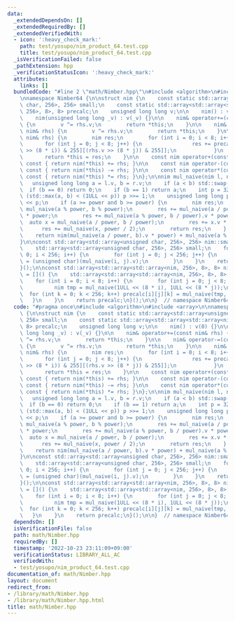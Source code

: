 ```yaml
---
data:
  _extendedDependsOn: []
  _extendedRequiredBy: []
  _extendedVerifiedWith:
  - icon: ':heavy_check_mark:'
    path: test/yosupo/nim_product_64.test.cpp
    title: test/yosupo/nim_product_64.test.cpp
  _isVerificationFailed: false
  _pathExtension: hpp
  _verificationStatusIcon: ':heavy_check_mark:'
  attributes:
    links: []
  bundledCode: "#line 2 \"math/Nimber.hpp\"\n#include <algorithm>\n#include <array>\n\
    \nnamespace Nimber64 {\n\nstruct nim {\n    const static std::array<std::array<unsigned\
    \ char, 256>, 256> small;\n    const static std::array<std::array<std::array<nim,\
    \ 256>, 8>, 8> precalc;\n    unsigned long long v;\n\n    nim() : v(0) {}\n\n\
    \    nim(unsigned long long _v) : v(_v) {}\n\n    nim& operator+=(const nim& rhs)\
    \ {\n        v ^= rhs.v;\n        return *this;\n    }\n\n    nim& operator-=(const\
    \ nim& rhs) {\n        v ^= rhs.v;\n        return *this;\n    }\n\n    nim& operator*=(const\
    \ nim& rhs) {\n        nim res;\n        for (int i = 0; i < 8; i++) {\n     \
    \       for (int j = 0; j < 8; j++) {\n                res += precalc[i][j][small[(v\
    \ >> (8 * i)) & 255][(rhs.v >> (8 * j)) & 255]];\n            }\n        }\n \
    \       return *this = res;\n    }\n\n    const nim operator+(const nim& rhs)\
    \ const { return nim(*this) += rhs; }\n\n    const nim operator-(const nim& rhs)\
    \ const { return nim(*this) -= rhs; }\n\n    const nim operator*(const nim& rhs)\
    \ const { return nim(*this) *= rhs; }\n};\n\nnim mul_naive(nim l, nim r) {\n \
    \   unsigned long long a = l.v, b = r.v;\n    if (a < b) std::swap(a, b);\n  \
    \  if (b == 0) return 0;\n    if (b == 1) return a;\n    int p = 32;\n    while\
    \ (std::max(a, b) < (1ULL << p)) p >>= 1;\n    unsigned long long power = 1ULL\
    \ << p;\n    if (a >= power and b >= power) {\n        nim res;\n        res +=\
    \ mul_naive(a % power, b % power);\n        res += mul_naive(a / power, b % power).v\
    \ * power;\n        res += mul_naive(a % power, b / power).v * power;\n      \
    \  auto x = mul_naive(a / power, b / power);\n        res += x.v * power;\n  \
    \      res += mul_naive(x, power / 2);\n        return res;\n    } else\n    \
    \    return nim(mul_naive(a / power, b).v * power) + mul_naive(a % power, b);\n\
    }\n\nconst std::array<std::array<unsigned char, 256>, 256> nim::small = []() {\n\
    \    std::array<std::array<unsigned char, 256>, 256> small;\n    for (int i =\
    \ 0; i < 256; i++) {\n        for (int j = 0; j < 256; j++) {\n            small[i][j]\
    \ = (unsigned char)(mul_naive(i, j).v);\n        }\n    }\n    return small;\n\
    }();\n\nconst std::array<std::array<std::array<nim, 256>, 8>, 8> nim::precalc\
    \ = []() {\n    std::array<std::array<std::array<nim, 256>, 8>, 8> precalc;\n\
    \    for (int i = 0; i < 8; i++) {\n        for (int j = 0; j < 8; j++) {\n  \
    \          nim tmp = mul_naive(1ULL << (8 * i), 1ULL << (8 * j));\n          \
    \  for (int k = 0; k < 256; k++) precalc[i][j][k] = mul_naive(tmp, k);\n     \
    \   }\n    }\n    return precalc;\n}();\n\n}  // namespace Nimber64\n"
  code: "#pragma once\n#include <algorithm>\n#include <array>\n\nnamespace Nimber64\
    \ {\n\nstruct nim {\n    const static std::array<std::array<unsigned char, 256>,\
    \ 256> small;\n    const static std::array<std::array<std::array<nim, 256>, 8>,\
    \ 8> precalc;\n    unsigned long long v;\n\n    nim() : v(0) {}\n\n    nim(unsigned\
    \ long long _v) : v(_v) {}\n\n    nim& operator+=(const nim& rhs) {\n        v\
    \ ^= rhs.v;\n        return *this;\n    }\n\n    nim& operator-=(const nim& rhs)\
    \ {\n        v ^= rhs.v;\n        return *this;\n    }\n\n    nim& operator*=(const\
    \ nim& rhs) {\n        nim res;\n        for (int i = 0; i < 8; i++) {\n     \
    \       for (int j = 0; j < 8; j++) {\n                res += precalc[i][j][small[(v\
    \ >> (8 * i)) & 255][(rhs.v >> (8 * j)) & 255]];\n            }\n        }\n \
    \       return *this = res;\n    }\n\n    const nim operator+(const nim& rhs)\
    \ const { return nim(*this) += rhs; }\n\n    const nim operator-(const nim& rhs)\
    \ const { return nim(*this) -= rhs; }\n\n    const nim operator*(const nim& rhs)\
    \ const { return nim(*this) *= rhs; }\n};\n\nnim mul_naive(nim l, nim r) {\n \
    \   unsigned long long a = l.v, b = r.v;\n    if (a < b) std::swap(a, b);\n  \
    \  if (b == 0) return 0;\n    if (b == 1) return a;\n    int p = 32;\n    while\
    \ (std::max(a, b) < (1ULL << p)) p >>= 1;\n    unsigned long long power = 1ULL\
    \ << p;\n    if (a >= power and b >= power) {\n        nim res;\n        res +=\
    \ mul_naive(a % power, b % power);\n        res += mul_naive(a / power, b % power).v\
    \ * power;\n        res += mul_naive(a % power, b / power).v * power;\n      \
    \  auto x = mul_naive(a / power, b / power);\n        res += x.v * power;\n  \
    \      res += mul_naive(x, power / 2);\n        return res;\n    } else\n    \
    \    return nim(mul_naive(a / power, b).v * power) + mul_naive(a % power, b);\n\
    }\n\nconst std::array<std::array<unsigned char, 256>, 256> nim::small = []() {\n\
    \    std::array<std::array<unsigned char, 256>, 256> small;\n    for (int i =\
    \ 0; i < 256; i++) {\n        for (int j = 0; j < 256; j++) {\n            small[i][j]\
    \ = (unsigned char)(mul_naive(i, j).v);\n        }\n    }\n    return small;\n\
    }();\n\nconst std::array<std::array<std::array<nim, 256>, 8>, 8> nim::precalc\
    \ = []() {\n    std::array<std::array<std::array<nim, 256>, 8>, 8> precalc;\n\
    \    for (int i = 0; i < 8; i++) {\n        for (int j = 0; j < 8; j++) {\n  \
    \          nim tmp = mul_naive(1ULL << (8 * i), 1ULL << (8 * j));\n          \
    \  for (int k = 0; k < 256; k++) precalc[i][j][k] = mul_naive(tmp, k);\n     \
    \   }\n    }\n    return precalc;\n}();\n\n}  // namespace Nimber64\n"
  dependsOn: []
  isVerificationFile: false
  path: math/Nimber.hpp
  requiredBy: []
  timestamp: '2022-10-23 23:11:09+09:00'
  verificationStatus: LIBRARY_ALL_AC
  verifiedWith:
  - test/yosupo/nim_product_64.test.cpp
documentation_of: math/Nimber.hpp
layout: document
redirect_from:
- /library/math/Nimber.hpp
- /library/math/Nimber.hpp.html
title: math/Nimber.hpp
---
```

